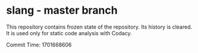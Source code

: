 # slang - master branch

This repository contains frozen state of the repository.
Its history is cleared. It is used only for static code
analysis with Codacy.

Commit Time: 1701668606